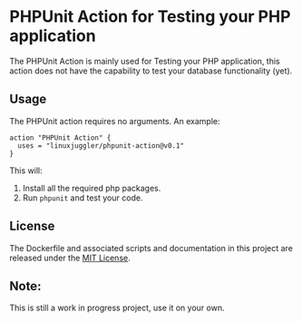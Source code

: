 # PHPUnit Action for Testing your PHP application

The PHPUnit Action is mainly used for Testing your PHP application, this action does not have the capability to test
your database functionality (yet).


## Usage

The PHPUnit action requires no arguments. An example:

```
action "PHPUnit Action" {
  uses = "linuxjuggler/phpunit-action@v0.1"
}
```

This will:

1. Install all the required php packages.
2. Run `phpunit` and test your code.

## License

The Dockerfile and associated scripts and documentation in this project are released under the [MIT License](LICENSE).


## Note:

This is still a work in progress project, use it on your own.